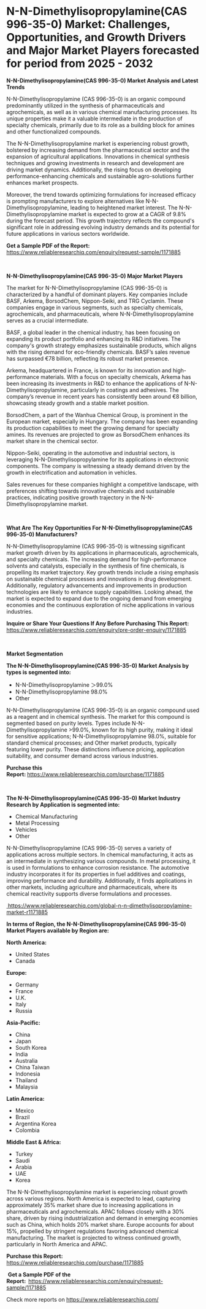 <p><h1>N-N-Dimethylisopropylamine(CAS 996-35-0) Market: Challenges, Opportunities, and Growth Drivers and Major Market Players forecasted for period from 2025 - 2032</h1></p><p><strong>N-N-Dimethylisopropylamine(CAS 996-35-0) Market Analysis and Latest Trends</strong></p>
<p><p>N-N-Dimethylisopropylamine (CAS 996-35-0) is an organic compound predominantly utilized in the synthesis of pharmaceuticals and agrochemicals, as well as in various chemical manufacturing processes. Its unique properties make it a valuable intermediate in the production of specialty chemicals, primarily due to its role as a building block for amines and other functionalized compounds.</p><p>The N-N-Dimethylisopropylamine market is experiencing robust growth, bolstered by increasing demand from the pharmaceutical sector and the expansion of agricultural applications. Innovations in chemical synthesis techniques and growing investments in research and development are driving market dynamics. Additionally, the rising focus on developing performance-enhancing chemicals and sustainable agro-solutions further enhances market prospects.</p><p>Moreover, the trend towards optimizing formulations for increased efficacy is prompting manufacturers to explore alternatives like N-N-Dimethylisopropylamine, leading to heightened market interest. The N-N-Dimethylisopropylamine market is expected to grow at a CAGR of 9.8% during the forecast period. This growth trajectory reflects the compound's significant role in addressing evolving industry demands and its potential for future applications in various sectors worldwide.</p></p>
<p><strong>Get a Sample PDF of the Report:&nbsp;</strong> <a href="https://www.reliableresearchiq.com/enquiry/request-sample/1171885?utm_campaign=3299&utm_medium=2&utm_source=Github&utm_content=ia&utm_term=24032025&utm_id=n-n-dimethylisopropylaminecas-996-35-0">https://www.reliableresearchiq.com/enquiry/request-sample/1171885</a></p>
<p>&nbsp;</p>
<p><strong>N-N-Dimethylisopropylamine(CAS 996-35-0) Major Market Players</strong></p>
<p><p>The market for N-N-Dimethylisopropylamine (CAS 996-35-0) is characterized by a handful of dominant players. Key companies include BASF, Arkema, BorsodChem, Nippon-Seiki, and TRG Cyclamin. These companies engage in various segments, such as specialty chemicals, agrochemicals, and pharmaceuticals, where N-N-Dimethylisopropylamine serves as a crucial intermediate.</p><p>BASF, a global leader in the chemical industry, has been focusing on expanding its product portfolio and enhancing its R&D initiatives. The company's growth strategy emphasizes sustainable products, which aligns with the rising demand for eco-friendly chemicals. BASF’s sales revenue has surpassed €78 billion, reflecting its robust market presence.</p><p>Arkema, headquartered in France, is known for its innovation and high-performance materials. With a focus on specialty chemicals, Arkema has been increasing its investments in R&D to enhance the applications of N-N-Dimethylisopropylamine, particularly in coatings and adhesives. The company’s revenue in recent years has consistently been around €8 billion, showcasing steady growth and a stable market position.</p><p>BorsodChem, a part of the Wanhua Chemical Group, is prominent in the European market, especially in Hungary. The company has been expanding its production capabilities to meet the growing demand for specialty amines. Its revenues are projected to grow as BorsodChem enhances its market share in the chemical sector.</p><p>Nippon-Seiki, operating in the automotive and industrial sectors, is leveraging N-N-Dimethylisopropylamine for its applications in electronic components. The company is witnessing a steady demand driven by the growth in electrification and automation in vehicles.</p><p>Sales revenues for these companies highlight a competitive landscape, with preferences shifting towards innovative chemicals and sustainable practices, indicating positive growth trajectory in the N-N-Dimethylisopropylamine market.</p></p>
<p>&nbsp;</p>
<p><strong>What Are The Key Opportunities For N-N-Dimethylisopropylamine(CAS 996-35-0) Manufacturers?</strong></p>
<p><p>N-N-Dimethylisopropylamine (CAS 996-35-0) is witnessing significant market growth driven by its applications in pharmaceuticals, agrochemicals, and specialty chemicals. The increasing demand for high-performance solvents and catalysts, especially in the synthesis of fine chemicals, is propelling its market trajectory. Key growth trends include a rising emphasis on sustainable chemical processes and innovations in drug development. Additionally, regulatory advancements and improvements in production technologies are likely to enhance supply capabilities. Looking ahead, the market is expected to expand due to the ongoing demand from emerging economies and the continuous exploration of niche applications in various industries.</p></p>
<p><strong>Inquire or Share Your Questions If Any Before Purchasing This Report:</strong> <a href="https://www.reliableresearchiq.com/enquiry/pre-order-enquiry/1171885?utm_campaign=3299&utm_medium=2&utm_source=Github&utm_content=ia&utm_term=24032025&utm_id=n-n-dimethylisopropylaminecas-996-35-0">https://www.reliableresearchiq.com/enquiry/pre-order-enquiry/1171885</a></p>
<p>&nbsp;</p>
<p><strong>Market Segmentation</strong></p>
<p><strong>The N-N-Dimethylisopropylamine(CAS 996-35-0) Market Analysis by types is segmented into:</strong></p>
<p><ul><li>N-N-Dimethylisopropylamine ＞99.0%</li><li>N-N-Dimethylisopropylamine 98.0%</li><li>Other</li></ul></p>
<p><p>N-N-Dimethylisopropylamine (CAS 996-35-0) is an organic compound used as a reagent and in chemical synthesis. The market for this compound is segmented based on purity levels. Types include N-N-Dimethylisopropylamine >99.0%, known for its high purity, making it ideal for sensitive applications; N-N-Dimethylisopropylamine 98.0%, suitable for standard chemical processes; and Other market products, typically featuring lower purity. These distinctions influence pricing, application suitability, and consumer demand across various industries.</p></p>
<p><strong>Purchase this Report:&nbsp;</strong><a href="https://www.reliableresearchiq.com/purchase/1171885?utm_campaign=3299&utm_medium=2&utm_source=Github&utm_content=ia&utm_term=24032025&utm_id=n-n-dimethylisopropylaminecas-996-35-0">https://www.reliableresearchiq.com/purchase/1171885</a></p>
<p>&nbsp;</p>
<p><strong>The N-N-Dimethylisopropylamine(CAS 996-35-0) Market Industry Research by Application is segmented into:</strong></p>
<p><ul><li>Chemical Manufacturing</li><li>Metal Processing</li><li>Vehicles</li><li>Other</li></ul></p>
<p><p>N-N-Dimethylisopropylamine (CAS 996-35-0) serves a variety of applications across multiple sectors. In chemical manufacturing, it acts as an intermediate in synthesizing various compounds. In metal processing, it is used in formulations to enhance corrosion resistance. The automotive industry incorporates it for its properties in fuel additives and coatings, improving performance and durability. Additionally, it finds applications in other markets, including agriculture and pharmaceuticals, where its chemical reactivity supports diverse formulations and processes.</p></p>
<p><a href="https://www.reliableresearchiq.com/global-n-n-dimethylisopropylamine-market-r1171885?utm_campaign=3299&utm_medium=2&utm_source=Github&utm_content=ia&utm_term=24032025&utm_id=n-n-dimethylisopropylaminecas-996-35-0">&nbsp;https://www.reliableresearchiq.com/global-n-n-dimethylisopropylamine-market-r1171885</a></p>
<p><strong>In terms of Region, the N-N-Dimethylisopropylamine(CAS 996-35-0) Market Players available by Region are:</strong></p>
<p>
    <p> <strong> North America: </strong>
        <ul>
            <li>United States</li>
            <li>Canada</li>
        </ul>
        </p> 
    <p> <strong> Europe: </strong>
        <ul>
            <li>Germany</li>
            <li>France</li>
            <li>U.K.</li>
            <li>Italy</li>
            <li>Russia</li>
        </ul>
        </p> 
    <p> <strong> Asia-Pacific: </strong>
        <ul>
            <li>China</li>
            <li>Japan</li>
            <li>South Korea</li>
            <li>India</li>
            <li>Australia</li>
            <li>China Taiwan</li>
            <li>Indonesia</li>
            <li>Thailand</li>
            <li>Malaysia</li>
        </ul>
        </p> 
    <p> <strong> Latin America: </strong>
        <ul>
            <li>Mexico</li>
            <li>Brazil</li>
            <li>Argentina Korea</li>
            <li>Colombia</li>
        </ul>
        </p> 
    <p> <strong> Middle East & Africa: </strong>
        <ul>
            <li>Turkey</li>
            <li>Saudi</li>
            <li>Arabia</li>
            <li>UAE</li>
            <li>Korea</li>
        </ul>
    </p>
    </p>
<p><p>The N-N-Dimethylisopropylamine market is experiencing robust growth across various regions. North America is expected to lead, capturing approximately 35% market share due to increasing applications in pharmaceuticals and agrochemicals. APAC follows closely with a 30% share, driven by rising industrialization and demand in emerging economies such as China, which holds 20% market share. Europe accounts for about 15%, propelled by stringent regulations favoring advanced chemical manufacturing. The market is projected to witness continued growth, particularly in North America and APAC.</p></p>
<p><strong>Purchase this Report: </strong><a href="https://www.reliableresearchiq.com/purchase/1171885?utm_campaign=3299&utm_medium=2&utm_source=Github&utm_content=ia&utm_term=24032025&utm_id=n-n-dimethylisopropylaminecas-996-35-0">https://www.reliableresearchiq.com/purchase/1171885</a></p>
<p>&nbsp;<strong>Get a Sample PDF of the Report:&nbsp;&nbsp;</strong><a href="https://www.reliableresearchiq.com/enquiry/request-sample/1171885?utm_campaign=3299&utm_medium=2&utm_source=Github&utm_content=ia&utm_term=24032025&utm_id=n-n-dimethylisopropylaminecas-996-35-0">https://www.reliableresearchiq.com/enquiry/request-sample/1171885</a></p>
<p><strong></strong></p>
<p>Check more reports on <a href="https://www.reliableresearchiq.com/?utm_campaign=3299&utm_medium=2&utm_source=Github&utm_content=ia&utm_term=24032025&utm_id=n-n-dimethylisopropylaminecas-996-35-0">https://www.reliableresearchiq.com/</a></p>